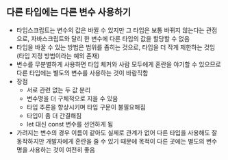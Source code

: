 ## 다른 타입에는 다른 변수 사용하기

- 타입스크립트는 변수의 값은 바뀔 수 있지만 그 타입은 보통 바뀌지 않는다는 관점으로, 자바스크립트와 달리 한 변수에 다른 타입의 값을 할당할 수 없음
- 타입을 바꿀 수 있는 방법은 범위를 좁히는 것으로, 타입을 더 작게 제한하는 것임(타입 지정 방법이라는 예외 존재)
- 변수를 무분별하게 사용하면 타입 체커와 사람 모두에게 혼란을 야기할 수 있으므로 다른 타입에는 별도의 변수를 사용하는 것이 바람직함
- 장점
  - 서로 관련 없는 두 값 분리
  - 변수명을 더 구체적으로 지을 수 있음
  - 타입 추론을 향상시키며 타입 구문이 불필요해짐
  - 타입이 좀 더 간결해짐
  - let 대신 const 변수를 선언하게 됨
- 가려지는 변수의 경우 이름이 같아도 실제로 관계가 없어 다른 타입을 사용해도 잘 동작하지만 개발자에게 혼란을 줄 수 있기 때문에 목적이 다른 곳에는 별도의 변수명을 사용하는 것이 여전히 좋음
